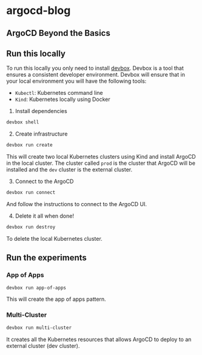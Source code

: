 # argocd-blog

## ArgoCD Beyond the Basics

## Run this locally
To run this locally you only need to install [devbox](https://github.com/jetify-com/devbox). Devbox is a tool that ensures a consistent developer environment. Devbox will ensure that in your local environment you will have the following tools:
- `Kubectl`: Kubernetes command line
- `Kind`: Kubernetes locally using Docker

1) Install dependencies

```sh
devbox shell
```

2) Create infrastructure

```sh
devbox run create
```

This will create two local Kubernetes clusters using Kind and install ArgoCD in the local cluster. The cluster called `prod` is the cluster that ArgoCD will be installed and the `dev` cluster is the external cluster.

3) Connect to the ArgoCD

```sh
devbox run connect
```

And follow the instructions to connect to the ArgoCD UI.

4) Delete it all when done!

```sh
devbox run destroy
```

To delete the local Kubernetes cluster.

## Run the experiments

### App of Apps

```sh
devbox run app-of-apps
```


This will create the app of apps pattern.

### Multi-Cluster

```sh
devbox run multi-cluster
```

It creates all the Kubernetes resources that allows ArgoCD to deploy to an external cluster (dev cluster).
